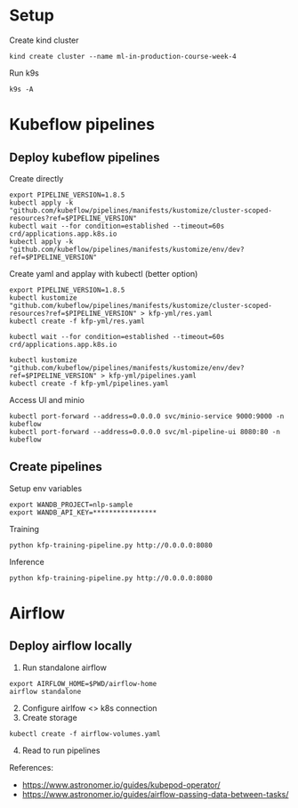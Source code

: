 
# Setup 

Create kind cluster 

```
kind create cluster --name ml-in-production-course-week-4
```

Run k9s 

```
k9s -A
```

# Kubeflow pipelines 

## Deploy kubeflow pipelines 

Create directly

```
export PIPELINE_VERSION=1.8.5
kubectl apply -k "github.com/kubeflow/pipelines/manifests/kustomize/cluster-scoped-resources?ref=$PIPELINE_VERSION"
kubectl wait --for condition=established --timeout=60s crd/applications.app.k8s.io
kubectl apply -k "github.com/kubeflow/pipelines/manifests/kustomize/env/dev?ref=$PIPELINE_VERSION"
```

Create yaml and applay with kubectl (better option)

```
export PIPELINE_VERSION=1.8.5
kubectl kustomize "github.com/kubeflow/pipelines/manifests/kustomize/cluster-scoped-resources?ref=$PIPELINE_VERSION" > kfp-yml/res.yaml
kubectl create -f kfp-yml/res.yaml

kubectl wait --for condition=established --timeout=60s crd/applications.app.k8s.io

kubectl kustomize "github.com/kubeflow/pipelines/manifests/kustomize/env/dev?ref=$PIPELINE_VERSION" > kfp-yml/pipelines.yaml
kubectl create -f kfp-yml/pipelines.yaml
```

Access UI and minio


```
kubectl port-forward --address=0.0.0.0 svc/minio-service 9000:9000 -n kubeflow
kubectl port-forward --address=0.0.0.0 svc/ml-pipeline-ui 8080:80 -n kubeflow
```


## Create pipelines

Setup env variables 

```
export WANDB_PROJECT=nlp-sample
export WANDB_API_KEY=****************
```


Training 

```
python kfp-training-pipeline.py http://0.0.0.0:8080
```

Inference 

```
python kfp-training-pipeline.py http://0.0.0.0:8080
```


# Airflow
## Deploy airflow locally


1. Run standalone airflow

```
export AIRFLOW_HOME=$PWD/airflow-home
airflow standalone
```

2. Configure airlfow <> k8s connection
3. Create storage 

```
kubectl create -f airflow-volumes.yaml
```

4. Read to run pipelines


References:

- https://www.astronomer.io/guides/kubepod-operator/
- https://www.astronomer.io/guides/airflow-passing-data-between-tasks/


